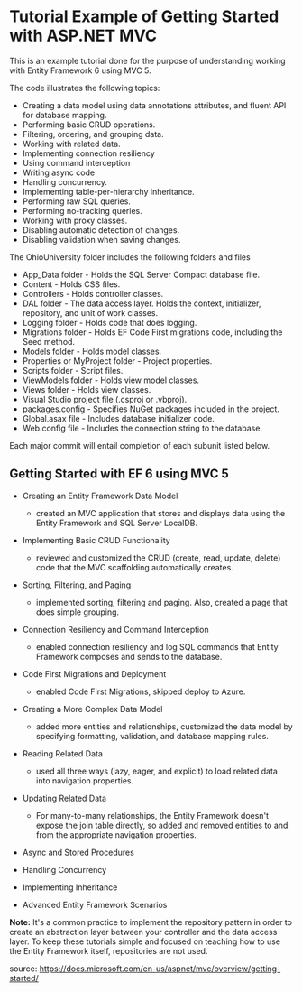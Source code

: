 # Tutorial Example of Getting Started with ASP.NET MVC

This is an example tutorial done for the purpose of understanding working with Entity Framework 6 using MVC 5. 

The code illustrates the following topics:

- Creating a data model using data annotations attributes, and fluent API for database mapping.
- Performing basic CRUD operations.
- Filtering, ordering, and grouping data.
- Working with related data.
- Implementing connection resiliency
- Using command interception
- Writing async code
- Handling concurrency.
- Implementing table-per-hierarchy inheritance.
- Performing raw SQL queries.
- Performing no-tracking queries.
- Working with proxy classes.
- Disabling automatic detection of changes.
- Disabling validation when saving changes.

The OhioUniversity folder includes the following folders and files

- App_Data folder - Holds the SQL Server Compact database file.
- Content - Holds CSS files.
- Controllers - Holds controller classes.
- DAL folder - The data access layer.  Holds the context, initializer, repository, and unit of work classes.
- Logging folder - Holds code that does logging.
- Migrations folder - Holds EF Code First migrations code, including the Seed method.
- Models folder - Holds model classes.
- Properties or MyProject folder - Project properties.
- Scripts folder - Script files.
- ViewModels folder - Holds view model classes. 
- Views folder - Holds view classes.
- Visual Studio project file (.csproj or .vbproj).
- packages.config - Specifies NuGet packages included in the project.
- Global.asax file - Includes database initializer code.
- Web.config file - Includes the connection string to the database.

Each major commit will entail completion of each subunit listed below. 


Getting Started with EF 6 using MVC 5
--------------------------------------

- Creating an Entity Framework Data Model
    - created an MVC application that stores and displays data using the Entity Framework and SQL Server LocalDB.
- Implementing Basic CRUD Functionality
    - reviewed and customized the CRUD (create, read, update, delete) code that the MVC scaffolding automatically creates. 
- Sorting, Filtering, and Paging
    - implemented sorting, filtering and paging. Also, created a page that does simple grouping.
- Connection Resiliency and Command Interception
    - enabled connection resiliency and log SQL commands that Entity Framework composes and sends to the database.
- Code First Migrations and Deployment
    - enabled Code First Migrations, skipped deploy to Azure.
- Creating a More Complex Data Model
    - added more entities and relationships, customized the data model by specifying formatting, validation, and database mapping rules. 
- Reading Related Data
    - used all three ways (lazy, eager, and explicit) to load related data into navigation properties. 
- Updating Related Data
    - For many-to-many relationships, the Entity Framework doesn't expose the join table directly, so added and removed entities to and from the appropriate navigation properties.
- Async and Stored Procedures

- Handling Concurrency

- Implementing Inheritance

- Advanced Entity Framework Scenarios



**Note:** 
It's a common practice to implement the repository pattern in order to create an abstraction layer between your controller and the data access layer. To keep these tutorials simple and focused on teaching how to use the Entity Framework itself, repositories are not used. 

source: https://docs.microsoft.com/en-us/aspnet/mvc/overview/getting-started/
